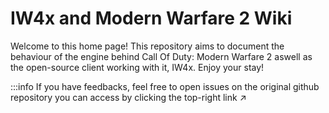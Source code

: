 # IW4x and Modern Warfare 2 Wiki
Welcome to this home page!
This repository aims to document the behaviour of the engine behind Call Of Duty: Modern Warfare 2 aswell as the open-source client working with it, IW4x.
Enjoy your stay!

:::info If you have feedbacks, feel free to open issues on the original github repository you can access by clicking the top-right link ↗
